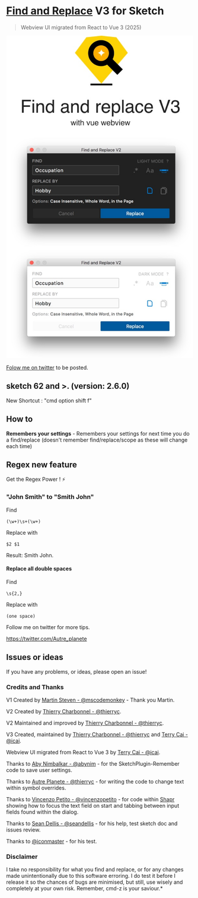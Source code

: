 # [Find and Replace](https://github.com/icai/Sketch-Find-And-Replace/) V3 for Sketch

> Webview UI migrated from React to Vue 3 (2025)


![Find and Replace (text) for Sketch](https://raw.githubusercontent.com/icai/Sketch-Find-And-Replace/master/_crea/visual-v3.jpg)


[Folow me on twitter](https://twitter.com/@Autre_planete) to be posted.


##  sketch 62 and >. (version: 2.6.0)

New Shortcut : "cmd option shift f"

## How to

**Remembers your settings** - Remembers your settings for next time you do a find/replace (doesn't remember find/replace/scope as these will change each time)

## Regex new feature

Get the Regex Power ! ⚡️

### "John Smith" to "Smith John"

Find
```
(\w+)\s+(\w+)
```

Replace with
```
$2 $1
```

Result: Smith John.


#### Replace all double spaces

Find
```
\s{2,}

```

Replace with
```
(one space)

```

Follow me on twitter for more tips.

https://twitter.com/Autre_planete


## Issues or ideas

If you have any problems, or ideas, please open an issue!

### Credits and Thanks

V1 Created by [Martin Steven - @mscodemonkey](https://github.com/mscodemonkey) - Thank you Martin.

V2 Created by [Thierry Charbonnel - @thierryc](https://anotherplanet.io).

V2 Maintained and improved by [Thierry Charbonnel - @thierryc](https://anotherplanet.io).


V3 Created, maintained by [Thierry Charbonnel - @thierryc](https://github.com/thierryc) and [Terry Cai - @icai](https://github.com/icai).

Webview UI migrated from React to Vue 3 by [Terry Cai - @icai](https://github.com/icai).

Thanks to [Aby Nimbalkar - @abynim](https://github.com/abynim) - for the SketchPlugin-Remember code to save user settings.

Thanks to [Autre Planete - @thierryc](https://github.com/thierryc) - for writing the code to change text within symbol overrides.

Thanks to [Vincenzo Petito - @vincenzopetito](https://github.com/vincenzopetito) - for code within [Shapr](https://github.com/vincenzopetito/Shapr) showing how to focus the text field on start and tabbing between input fields found within the dialog.

Thanks to [Sean Dellis - @seandellis](https://github.com/seandellis) - for his help, test sketch doc and issues review.

Thanks to [@iconmaster](https://github.com/iconmaster) - for his test.

### Disclaimer

I take no responsibility for what you find and replace, or for any changes made unintentionally due to this software erroring. I do test it before I release it so the chances of bugs are minimised, but still, use wisely and completely at your own risk. Remember, cmd-z is your saviour.*
